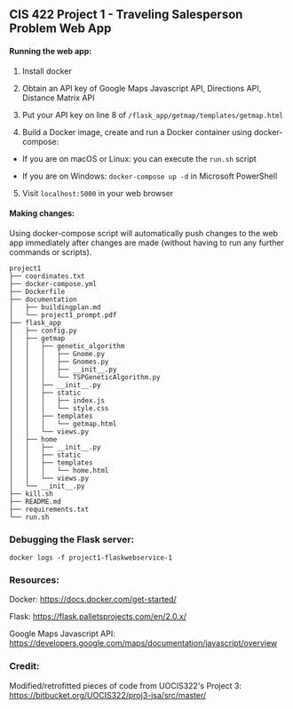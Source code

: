## CIS 422 Project 1 - Traveling Salesperson Problem Web App

#### Running the web app:

1. Install docker
2. Obtain an API key of Google Maps Javascript API, Directions API, Distance Matrix API
3. Put your API key on line 8 of `/flask_app/getmap/templates/getmap.html`

4. Build a Docker image, create and run a Docker container using docker-compose:

- If you are on macOS or Linux: you can execute the `run.sh` script

- If you are on Windows: `docker-compose up -d` in Microsoft PowerShell

5. Visit `localhost:5000` in your web browser

#### Making changes:

Using docker-compose script will automatically push changes to the web app immediately after changes are made (without having to run any further commands or scripts).

    project1
    ├── coordinates.txt
    ├── docker-compose.yml
    ├── Dockerfile
    ├── documentation
    │   ├── buildingplan.md
    │   └── project1_prompt.pdf
    ├── flask_app
    │   ├── config.py
    │   ├── getmap
    │   │   ├── genetic_algorithm
    │   │   │   ├── Gnome.py
    │   │   │   ├── Gnomes.py
    │   │   │   ├── __init__.py
    │   │   │   └── TSPGeneticAlgorithm.py
    │   │   ├── __init__.py
    │   │   ├── static
    │   │   │   ├── index.js
    │   │   │   └── style.css
    │   │   ├── templates
    │   │   │   └── getmap.html
    │   │   └── views.py
    │   ├── home
    │   │   ├── __init__.py
    │   │   ├── static
    │   │   ├── templates
    │   │   │   └── home.html
    │   │   └── views.py
    │   └── __init__.py
    ├── kill.sh
    ├── README.md
    ├── requirements.txt
    └── run.sh

### Debugging the Flask server:

    docker logs -f project1-flaskwebservice-1    

### Resources:

Docker: https://docs.docker.com/get-started/

Flask: https://flask.palletsprojects.com/en/2.0.x/

Google Maps Javascript API: https://developers.google.com/maps/documentation/javascript/overview

### Credit:

Modified/retrofitted pieces of code from UOCIS322's Project 3: https://bitbucket.org/UOCIS322/proj3-jsa/src/master/
